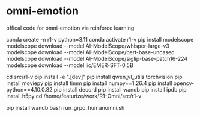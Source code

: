 # omni-emotion
offical code for omni-emotion via reinforce learning

conda create -n r1-v python=3.11 
conda activate r1-v
pip install modelscope
modelscope download --model AI-ModelScope/whisper-large-v3
modelscope download --model AI-ModelScope/bert-base-uncased
modelscope download --model AI-ModelScope/siglip-base-patch16-224
modelscope download --model iic/EMER-SFT-0.5B

cd src/r1-v 
pip install -e ".[dev]"
pip install qwen_vl_utils torchvision
pip install moviepy
pip install timm
pip install numpy==1.26.4
pip install opencv-python==4.10.0.82
pip install decord
pip install wandb
pip install ipdb
pip install h5py
cd /home/featurize/work/R1-Omni/src/r1-v

pip install wandb
bash run_grpo_humanomni.sh
